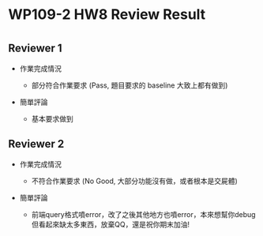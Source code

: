 
WP109-2 HW8 Review Result
=========================

# 

## Reviewer 1
- 作業完成情況
	- 部分符合作業要求 (Pass, 題目要求的 baseline 大致上都有做到)

- 簡單評論
	- 基本要求做到


## Reviewer 2
- 作業完成情況
	- 不符合作業要求 (No Good, 大部分功能沒有做，或者根本是交屍體)

- 簡單評論
	- 前端query格式噴error，改了之後其他地方也噴error，本來想幫你debug但看起來缺太多東西，放棄QQ，還是祝你期末加油!

